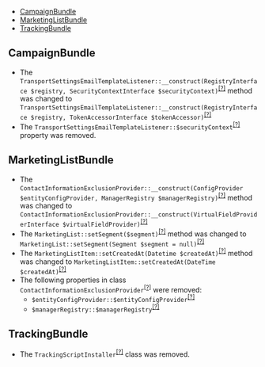 - [CampaignBundle](#campaignbundle)
- [MarketingListBundle](#marketinglistbundle)
- [TrackingBundle](#trackingbundle)

CampaignBundle
--------------
* The `TransportSettingsEmailTemplateListener::__construct(RegistryInterface $registry, SecurityContextInterface $securityContext)`<sup>[[?]](https://github.com/oroinc/OroCRMMarketingBundle/tree/2.2.0/src/Oro/Bundle/CampaignBundle/Form/EventListener/TransportSettingsEmailTemplateListener.php#L33 "Oro\Bundle\CampaignBundle\Form\EventListener\TransportSettingsEmailTemplateListener")</sup> method was changed to `TransportSettingsEmailTemplateListener::__construct(RegistryInterface $registry, TokenAccessorInterface $tokenAccessor)`<sup>[[?]](https://github.com/oroinc/OroCRMMarketingBundle/tree/2.3.0/src/Oro/Bundle/CampaignBundle/Form/EventListener/TransportSettingsEmailTemplateListener.php#L32 "Oro\Bundle\CampaignBundle\Form\EventListener\TransportSettingsEmailTemplateListener")</sup>
* The `TransportSettingsEmailTemplateListener::$securityContext`<sup>[[?]](https://github.com/oroinc/OroCRMMarketingBundle/tree/2.2.0/src/Oro/Bundle/CampaignBundle/Form/EventListener/TransportSettingsEmailTemplateListener.php#L27 "Oro\Bundle\CampaignBundle\Form\EventListener\TransportSettingsEmailTemplateListener::$securityContext")</sup> property was removed.

MarketingListBundle
-------------------
* The `ContactInformationExclusionProvider::__construct(ConfigProvider $entityConfigProvider, ManagerRegistry $managerRegistry)`<sup>[[?]](https://github.com/oroinc/OroCRMMarketingBundle/tree/2.2.0/src/Oro/Bundle/MarketingListBundle/Provider/ContactInformationExclusionProvider.php#L30 "Oro\Bundle\MarketingListBundle\Provider\ContactInformationExclusionProvider")</sup> method was changed to `ContactInformationExclusionProvider::__construct(VirtualFieldProviderInterface $virtualFieldProvider)`<sup>[[?]](https://github.com/oroinc/OroCRMMarketingBundle/tree/2.3.0/src/Oro/Bundle/MarketingListBundle/Provider/ContactInformationExclusionProvider.php#L21 "Oro\Bundle\MarketingListBundle\Provider\ContactInformationExclusionProvider")</sup>
* The `MarketingList::setSegment($segment)`<sup>[[?]](https://github.com/oroinc/OroCRMMarketingBundle/tree/2.2.0/src/Oro/Bundle/MarketingListBundle/Entity/MarketingList.php#L291 "Oro\Bundle\MarketingListBundle\Entity\MarketingList")</sup> method was changed to `MarketingList::setSegment(Segment $segment = null)`<sup>[[?]](https://github.com/oroinc/OroCRMMarketingBundle/tree/2.3.0/src/Oro/Bundle/MarketingListBundle/Entity/MarketingList.php#L291 "Oro\Bundle\MarketingListBundle\Entity\MarketingList")</sup>
* The `MarketingListItem::setCreatedAt(Datetime $createdAt)`<sup>[[?]](https://github.com/oroinc/OroCRMMarketingBundle/tree/2.2.0/src/Oro/Bundle/MarketingListBundle/Entity/MarketingListItem.php#L115 "Oro\Bundle\MarketingListBundle\Entity\MarketingListItem")</sup> method was changed to `MarketingListItem::setCreatedAt(DateTime $createdAt)`<sup>[[?]](https://github.com/oroinc/OroCRMMarketingBundle/tree/2.3.0/src/Oro/Bundle/MarketingListBundle/Entity/MarketingListItem.php#L115 "Oro\Bundle\MarketingListBundle\Entity\MarketingListItem")</sup>
* The following properties in class `ContactInformationExclusionProvider`<sup>[[?]](https://github.com/oroinc/OroCRMMarketingBundle/tree/2.2.0/src/Oro/Bundle/MarketingListBundle/Provider/ContactInformationExclusionProvider.php#L19 "Oro\Bundle\MarketingListBundle\Provider\ContactInformationExclusionProvider")</sup> were removed:
   - `$entityConfigProvider::$entityConfigProvider`<sup>[[?]](https://github.com/oroinc/OroCRMMarketingBundle/tree/2.2.0/src/Oro/Bundle/MarketingListBundle/Provider/ContactInformationExclusionProvider.php#L19 "Oro\Bundle\MarketingListBundle\Provider\ContactInformationExclusionProvider::$entityConfigProvider")</sup>
   - `$managerRegistry::$managerRegistry`<sup>[[?]](https://github.com/oroinc/OroCRMMarketingBundle/tree/2.2.0/src/Oro/Bundle/MarketingListBundle/Provider/ContactInformationExclusionProvider.php#L24 "Oro\Bundle\MarketingListBundle\Provider\ContactInformationExclusionProvider::$managerRegistry")</sup>

TrackingBundle
--------------
* The `TrackingScriptInstaller`<sup>[[?]](https://github.com/oroinc/OroCRMMarketingBundle/tree/2.2.0/src/Oro/Bundle/TrackingBundle/Migration/TrackingScriptInstaller.php#L8 "Oro\Bundle\TrackingBundle\Migration\TrackingScriptInstaller")</sup> class was removed.

